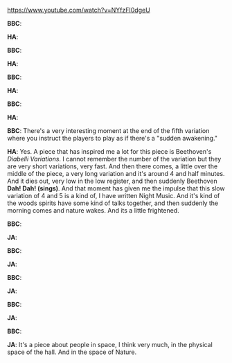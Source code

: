 <https://www.youtube.com/watch?v=NYfzFI0dgeU>

**BBC**:

**HA**:

**BBC**:

**HA**:

**BBC**:

**HA**:

**BBC**:

**HA**:

**BBC**: There's a very interesting moment at the end of the fifth variation where you instruct the players to play as if there's a "sudden awakening."

**HA**: Yes. A piece that has inspired me a lot for this piece is Beethoven's *Diabelli Variations*. I cannot remember the number of the variation but they are very short variations, very fast. And then there comes, a little over the middle of the piece, a very long variation and it's around 4 and half minutes. And it dies out, very low in the low register, and then suddenly Beethoven **Dah! Dah! (sings)**. And that moment has given me the impulse that this slow variation of 4 and 5 is a kind of, I have written Night Music. And it's kind of the woods spirits have some kind of talks together, and then suddenly the morning comes and nature wakes. And its a little frightened.

**BBC**:

**JA**:

**BBC**:

**JA**:

**BBC**:

**JA**:

**BBC**:

**JA**:

**BBC**:

**JA**: It's a piece about people in space, I think very much, in the physical space of the hall. And in the space of Nature.
